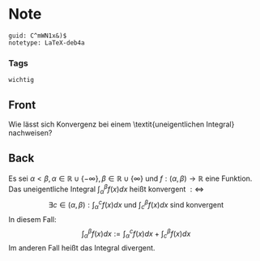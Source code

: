 # Note
```
guid: C^mWN1x&)$
notetype: LaTeX-deb4a
```

### Tags
```
wichtig
```

## Front
Wie lässt sich Konvergenz bei einem \textit{uneigentlichen Integral} nachweisen?

## Back
Es sei $\alpha<\beta, \alpha \in \mathbb{R} \cup\{-\infty\}, \beta \in \mathbb{R} \cup\{\infty\}$ und $f:(\alpha, \beta) \rightarrow \mathbb{R}$ eine
Funktion. Das uneigentliche Integral $\int_{\alpha}^{\beta} f(x) d x$ heißt konvergent $: \Longleftrightarrow$
$$
\exists c \in(\alpha, \beta): \int_{\alpha}^{c} f(x) d x \text { und } \int_{c}^{\beta} f(x) d x \text { sind konvergent }
$$
In diesem Fall:
$$
\int_{\alpha}^{\beta} f(x) d x:=\int_{\alpha}^{c} f(x) d x+\int_{c}^{\beta} f(x) d x
$$
Im anderen Fall heißt das Integral divergent.
